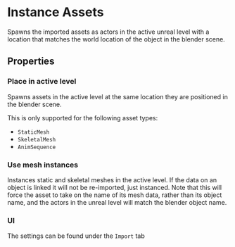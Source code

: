 # Instance Assets
Spawns the imported assets as actors in the active unreal level with a location that matches the world location of
the object in the blender scene.

## Properties
### Place in active level
Spawns assets in the active level at the same location they are positioned in the blender scene.

This is only supported for the following asset types:

* `StaticMesh`
* `SkeletalMesh`
* `AnimSequence`

### Use mesh instances
Instances static and skeletal meshes in the active level. If the data on an object is linked it will not be
re-imported, just instanced. Note that this will force the asset to take on the name of its mesh data,
rather than its object name, and the actors in the unreal level will match the blender object name.

### UI
The settings can be found under the `Import` tab
